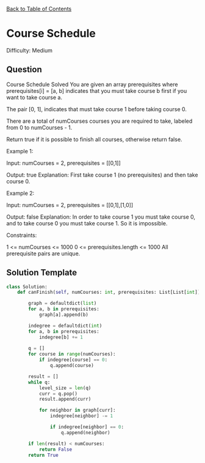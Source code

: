 [Back to Table of Contents](../../README.md)

# Course Schedule
Difficulty: Medium

## Question
Course Schedule
Solved 
You are given an array prerequisites where prerequisites[i] = [a, b] indicates that you must take course b first if you want to take course a.

The pair [0, 1], indicates that must take course 1 before taking course 0.

There are a total of numCourses courses you are required to take, labeled from 0 to numCourses - 1.

Return true if it is possible to finish all courses, otherwise return false.

Example 1:

Input: numCourses = 2, prerequisites = [[0,1]]

Output: true
Explanation: First take course 1 (no prerequisites) and then take course 0.

Example 2:

Input: numCourses = 2, prerequisites = [[0,1],[1,0]]

Output: false
Explanation: In order to take course 1 you must take course 0, and to take course 0 you must take course 1. So it is impossible.

Constraints:

1 <= numCourses <= 1000
0 <= prerequisites.length <= 1000
All prerequisite pairs are unique.

## Solution Template
```python
class Solution:
    def canFinish(self, numCourses: int, prerequisites: List[List[int]]) -> bool:

        graph = defaultdict(list)
        for a, b in prerequisites:
            graph[a].append(b)

        indegree = defaultdict(int)
        for a, b in prerequisites:
            indegree[b] += 1
        
        q = []
        for course in range(numCourses):
            if indegree[course] == 0:
                q.append(course)

        result = []
        while q:
            level_size = len(q)
            curr = q.pop()
            result.append(curr)

            for neighbor in graph[curr]:
                indegree[neighbor] -= 1

                if indegree[neighbor] == 0:
                    q.append(neighbor)

        if len(result) < numCourses:
            return False
        return True
        
```
